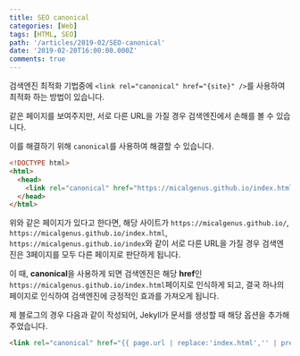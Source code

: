 ```yaml
---
title: SEO canonical
categories: [Web]
tags: [HTML, SEO]
path: '/articles/2019-02/SEO-canonical'
date: '2019-02-20T16:00:00.000Z'
comments: true
---
```


검색엔진 최적화 기법중에 `<link rel="canonical" href="{site}" />`를 사용하여 최적화 하는 방법이 있습니다.

같은 페이지를 보여주지만, 서로 다른 URL을 가질 경우 검색엔진에서 손해를 볼 수 있습니다.

이를 해결하기 위해 `canonical`를 사용하여 해결할 수 있습니다.

```html
<!DOCTYPE html>
<html>
  <head>
    <link rel="canonical" href="https://micalgenus.github.io/index.html" />
  </head>
</html>
```

위와 같은 페이지가 있다고 한다면, 해당 사이트가 `https://micalgenus.github.io/`, `https://micalgenus.github.io/index.html`, `https://micalgenus.github.io/index`와 같이 서로 다른 URL을 가질 경우 검색엔진은 3페이지를 모두 다른 페이지로 판단하게 됩니다.

이 때, **canonical**을 사용하게 되면 검색엔진은 해당 **href**인 `https://micalgenus.github.io/index.html`페이지로 인식하게 되고, 결국 하나의 페이지로 인식하여 검색엔진에 긍정적인 효과를 가져오게 됩니다.

제 블로그의 경우 다음과 같이 작성되어, Jekyll가 문서를 생성할 때 해당 옵션을 추가해 주었습니다.

```html
<link rel="canonical" href="{{ page.url | replace:'index.html','' | prepend: site.url }}" />
```
